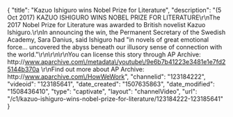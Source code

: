 {
    "title": "Kazuo Ishiguro wins Nobel Prize for Literature",
    "description": "(5 Oct 2017) KAZUO ISHIGURO WINS NOBEL PRIZE FOR LITERATURE\r\nThe 2017 Nobel Prize for Literature was awarded to British novelist Kazuo Ishiguro.\r\nIn announcing the win, the Permanent Secretary of the Swedish Academy, Sara Danius, said Ishiguro had \"in novels of great emotional force... uncovered the abyss beneath our illusory sense of connection with the world.\"\r\n\r\n\r\nYou can license this story through AP Archive: http:\/\/www.aparchive.com\/metadata\/youtube\/9e6b7b41223e3481e1e7fd25144b370a \r\nFind out more about AP Archive: http:\/\/www.aparchive.com\/HowWeWork",
    "channelid": "123184222",
    "videoid": "123185641",
    "date_created": "1507635863",
    "date_modified": "1508436410",
    "type": "captivate",
    "layout": "channelVideo",
    "url": "\/c1\/kazuo-ishiguro-wins-nobel-prize-for-literature\/123184222-123185641"
}